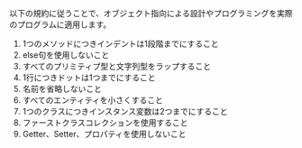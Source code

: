 以下の規約に従うことで、オブジェクト指向による設計やプログラミングを実際のプログラムに適用します。

1. 1つのメソッドにつきインデントは1段階までにすること
2. else句を使用しないこと
3. すべてのプリミティプ型と文字列型をラップすること
4. 1行につきドットは1つまでにすること
5. 名前を省略しないこと
6. すべてのエンティティを小さくすること
7. 1つのクラスにつきインスタンス変数は2つまでにすること
8. ファーストクラスコレクションを使用すること
9. Getter、Setter、プロパティを使用しないこと

